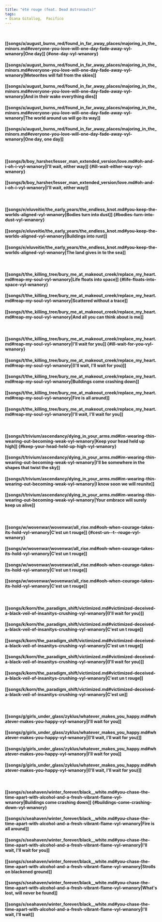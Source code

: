 ```yaml
---
title: "été rouge (feat. Dead Astronauts)"
tags:
- Diana Gitallog,  Pacifico
---
```

&nbsp;
#### [[songs/a/august_burns_red/found_in_far_away_places/majoring_in_the_minors.md#everyone-you-love-will-one-day-fade-away-vyl-wnanory|One day]] {#one-day-vyl-wnanory}
#### [[songs/a/august_burns_red/found_in_far_away_places/majoring_in_the_minors.md#everyone-you-love-will-one-day-fade-away-vyl-wnanory|Meteorites will fall from the skies]]
#### [[songs/a/august_burns_red/found_in_far_away_places/majoring_in_the_minors.md#everyone-you-love-will-one-day-fade-away-vyl-wnanory|And in their wake everything dies]]
#### [[songs/a/august_burns_red/found_in_far_away_places/majoring_in_the_minors.md#everyone-you-love-will-one-day-fade-away-vyl-wnanory|The world around us will go its way]]
#### [[songs/a/august_burns_red/found_in_far_away_places/majoring_in_the_minors.md#everyone-you-love-will-one-day-fade-away-vyl-wnanory|One day, one day]]
&nbsp;
#### [[songs/b/boy_harsher/lesser_man_extended_version/love.md#oh-and-i-oh-i-vyl-wnanory|I'll wait, either way]] {#ill-wait-either-way-vyl-wnanory}
#### [[songs/b/boy_harsher/lesser_man_extended_version/love.md#oh-and-i-oh-i-vyl-wnanory|I'll wait, either way]]
&nbsp;
#### [[songs/e/eluveitie/the_early_years/the_endless_knot.md#you-keep-the-worlds-aligned-vyl-wnanory|Bodies turn into dust]] {#bodies-turn-into-dust-vyl-wnanory}
#### [[songs/e/eluveitie/the_early_years/the_endless_knot.md#you-keep-the-worlds-aligned-vyl-wnanory|Buildings into rust]]
#### [[songs/e/eluveitie/the_early_years/the_endless_knot.md#you-keep-the-worlds-aligned-vyl-wnanory|The land gives in to the sea]]
&nbsp;
#### [[songs/t/the_killing_tree/bury_me_at_makeout_creek/replace_my_heart.md#reap-my-soul-vyl-wnanory|Life floats into space]] {#life-floats-into-space-vyl-wnanory}
#### [[songs/t/the_killing_tree/bury_me_at_makeout_creek/replace_my_heart.md#reap-my-soul-vyl-wnanory|Scattered without a trace]]
#### [[songs/t/the_killing_tree/bury_me_at_makeout_creek/replace_my_heart.md#reap-my-soul-vyl-wnanory|And all you can think about is me]]
&nbsp;
#### [[songs/t/the_killing_tree/bury_me_at_makeout_creek/replace_my_heart.md#reap-my-soul-vyl-wnanory|I'll wait for you]] {#ill-wait-for-you-vyl-wnanory}
#### [[songs/t/the_killing_tree/bury_me_at_makeout_creek/replace_my_heart.md#reap-my-soul-vyl-wnanory|(I'll wait, I'll wait for you)]]
#### [[songs/t/the_killing_tree/bury_me_at_makeout_creek/replace_my_heart.md#reap-my-soul-vyl-wnanory|Buildings come crashing down]]
#### [[songs/t/the_killing_tree/bury_me_at_makeout_creek/replace_my_heart.md#reap-my-soul-vyl-wnanory|Fire is all around]]
#### [[songs/t/the_killing_tree/bury_me_at_makeout_creek/replace_my_heart.md#reap-my-soul-vyl-wnanory|I'll wait, I'll wait for you]]
&nbsp;
#### [[songs/t/trivium/ascendancy/dying_in_your_arms.md#im-wearing-thin-wearing-out-becoming-weak-vyl-wnanory|Keep your head held up high]] {#keep-your-head-held-up-high-vyl-wnanory}
#### [[songs/t/trivium/ascendancy/dying_in_your_arms.md#im-wearing-thin-wearing-out-becoming-weak-vyl-wnanory|I'll be somewhere in the shapes that twist the sky]]
#### [[songs/t/trivium/ascendancy/dying_in_your_arms.md#im-wearing-thin-wearing-out-becoming-weak-vyl-wnanory|I know soon we will reunite]]
#### [[songs/t/trivium/ascendancy/dying_in_your_arms.md#im-wearing-thin-wearing-out-becoming-weak-vyl-wnanory|Your embrace will surely keep us alive]]
&nbsp;
#### [[songs/w/wovenwar/wovenwar/all_rise.md#ooh-when-courage-takes-its-hold-vyl-wnanory|C'est un  t  rouge]] {#cest-un--t--rouge-vyl-wnanory}
#### [[songs/w/wovenwar/wovenwar/all_rise.md#ooh-when-courage-takes-its-hold-vyl-wnanory|C'est un  t  rouge]]
#### [[songs/w/wovenwar/wovenwar/all_rise.md#ooh-when-courage-takes-its-hold-vyl-wnanory|C'est un  t  rouge]]
#### [[songs/w/wovenwar/wovenwar/all_rise.md#ooh-when-courage-takes-its-hold-vyl-wnanory|C'est un  t  rouge]]
&nbsp;
#### [[songs/k/korn/the_paradigm_shift/victimized.md#victimized-deceived-a-black-veil-of-insanitys-crushing-vyl-wnanory|(I'll wait for you)]]
#### [[songs/k/korn/the_paradigm_shift/victimized.md#victimized-deceived-a-black-veil-of-insanitys-crushing-vyl-wnanory|C'est un  t  rouge]]
#### [[songs/k/korn/the_paradigm_shift/victimized.md#victimized-deceived-a-black-veil-of-insanitys-crushing-vyl-wnanory|C'est un  t  rouge]]
#### [[songs/k/korn/the_paradigm_shift/victimized.md#victimized-deceived-a-black-veil-of-insanitys-crushing-vyl-wnanory|(I'll wait for you)]]
#### [[songs/k/korn/the_paradigm_shift/victimized.md#victimized-deceived-a-black-veil-of-insanitys-crushing-vyl-wnanory|C'est un  t  rouge]]
#### [[songs/k/korn/the_paradigm_shift/victimized.md#victimized-deceived-a-black-veil-of-insanitys-crushing-vyl-wnanory|C'est un]]
&nbsp;
#### [[songs/g/girls_under_glass/zyklus/whatever_makes_you_happy.md#whatever-makes-you-happy-vyl-wnanory|I'll wait for you]]
#### [[songs/g/girls_under_glass/zyklus/whatever_makes_you_happy.md#whatever-makes-you-happy-vyl-wnanory|(I'll wait, I'll wait for you)]]
#### [[songs/g/girls_under_glass/zyklus/whatever_makes_you_happy.md#whatever-makes-you-happy-vyl-wnanory|I'll wait for you]]
#### [[songs/g/girls_under_glass/zyklus/whatever_makes_you_happy.md#whatever-makes-you-happy-vyl-wnanory|(I'll wait, I'll wait for you)]]
&nbsp;
#### [[songs/s/seahaven/winter_forever/black__white.md#you-chase-the-time-apart-with-alcohol-and-a-fresh-vibrant-flame-vyl-wnanory|Buildings come crashing down]] {#buildings-come-crashing-down-vyl-wnanory}
#### [[songs/s/seahaven/winter_forever/black__white.md#you-chase-the-time-apart-with-alcohol-and-a-fresh-vibrant-flame-vyl-wnanory|Fire is all around]]
#### [[songs/s/seahaven/winter_forever/black__white.md#you-chase-the-time-apart-with-alcohol-and-a-fresh-vibrant-flame-vyl-wnanory|I'll wait, I'll wait for you]]
#### [[songs/s/seahaven/winter_forever/black__white.md#you-chase-the-time-apart-with-alcohol-and-a-fresh-vibrant-flame-vyl-wnanory|Strolls on blackened ground]]
#### [[songs/s/seahaven/winter_forever/black__white.md#you-chase-the-time-apart-with-alcohol-and-a-fresh-vibrant-flame-vyl-wnanory|What's lost, will never be found]]
#### [[songs/s/seahaven/winter_forever/black__white.md#you-chase-the-time-apart-with-alcohol-and-a-fresh-vibrant-flame-vyl-wnanory|I'll wait, I'll wait]]

